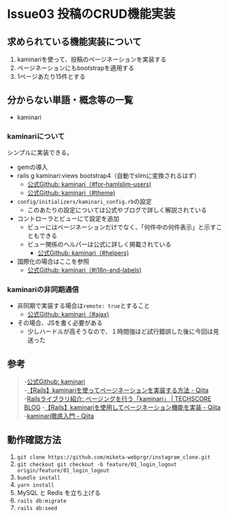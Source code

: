 # Issue03 投稿のCRUD機能実装

## 求められている機能実装について

1. kaminariを使って、投稿のページネーションを実装する
2. ページネーションにもbootstrapを適用する
3. 1ページあたり15件とする

## 分からない単語・概念等の一覧

- kaminari

### kaminariについて

シンプルに実装できる。  

- gemの導入
- rails g kaminari:views bootstrap4（自動でslimに変換されるはず）
  - [公式Github: kaminari（#for-hamlslim-users)](https://github.com/kaminari/kaminari#for-hamlslim-users)
  - [公式Github: kaminari（#theme)](https://github.com/kaminari/kaminari#themes)
- `config/initializers/kaminari_config.rb`の設定
  - このあたりの設定については公式やブログで詳しく解説されている
- コントローラとビューにて設定を追加
  - ビューにはページネーションだけでなく、「何件中の何件表示」と示すこともできる
  - ビュー関係のヘルパーは公式に詳しく掲載されている
    - [公式Github: kaminari（#helpers)](https://github.com/kaminari/kaminari#helpers)
- 国際化の場合はここを参照
  - [公式Github: kaminari（#i18n-and-labels)](https://github.com/kaminari/kaminari#i18n-and-labels)

### kaminariの非同期通信

- 非同期で実装する場合は`remote: true`とすること
  - [公式Github: kaminari（#ajax)](https://github.com/kaminari/kaminari#ajax-links-crazy-simple-but-works-perfectly)
- その場合、JSを書く必要がある
  - 少しハードルが高そうなので、１時間強ほど試行錯誤した後に今回は見送った

## 参考

> -[公式Github: kaminari](https://github.com/kaminari/kaminari)  
> -[【Rails】kaminariを使ってページネーションを実装する方法 \- Qiita](https://qiita.com/tomo_k09/items/b9242b6795f867a1844f)  
> -[Railsライブラリ紹介: ページングを行う「kaminari」 \| TECHSCORE BLOG](https://www.techscore.com/blog/2013/01/07/rails%E3%83%A9%E3%82%A4%E3%83%96%E3%83%A9%E3%83%AA%E7%B4%B9%E4%BB%8B-%E3%83%9A%E3%83%BC%E3%82%B8%E3%83%B3%E3%82%B0%E3%82%92%E8%A1%8C%E3%81%86%E3%80%8Ckaminari%E3%80%8D/)
> -[【Rails】kaminariを使用してページネーション機能を実装 \- Qiita](https://qiita.com/ryota21/items/29fa282745afb1474059)
> -[kaminari徹底入門 \- Qiita](https://qiita.com/nysalor/items/77b9d6bc5baa41ea01f3)  

## 動作確認方法

1. `git clone https://github.com/miketa-webprgr/instagram_clone.git`
2. `git checkout git checkout -b feature/01_login_logout origin/feature/01_login_logout`
3. `bundle install`
4. `yarn install`
5. MySQL と Redis を立ち上げる
6. `rails db:migrate`
7. `rails db:seed`

